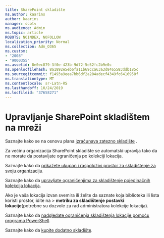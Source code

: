 ```yaml
---
title: SharePoint skladište
ms.author: kaarins
author: kaarins
manager: scotv
ms.audience: Admin
ms.topic: article
ROBOTS: NOINDEX, NOFOLLOW
localization_priority: Normal
ms.collection: Adm_O365
ms.custom:
- "2008"
- "9000355"
ms.assetid: 8e0ec879-3f0e-423b-9d72-5e52fc2b9e0c
ms.openlocfilehash: 8a1892e5eb6fa11b69cca63a3d8465583ddb185c
ms.sourcegitcommit: f1493a9eea7bb6df2a284adecf4349fc6416958f
ms.translationtype: MT
ms.contentlocale: sr-Latn-RS
ms.lasthandoff: 10/24/2019
ms.locfileid: "37658271"
---
```

# <a name="manage-your-sharepoint-online-storage"></a>Upravljanje SharePoint skladištem na mreži

Saznajte kako se na osnovu plana [izračunava zatezno skladište](https://docs.microsoft.com/office365/servicedescriptions/sharepoint-online-service-description/sharepoint-online-limits?redirectedfrom=MSDN#limits-by-plan) .

Za većinu organizacija SharePoint skladište se automatski upravlja tako da ne morate da postavljate ograničenja po kolekciji lokacija.

Saznajte kako da [prikažete ukupan i raspoloživi prostor za skladištenje za svoju organizaciju](https://docs.microsoft.com/sharepoint/manage-site-collection-storage-limits).

Saznajte kako da [upravljate ograničenjima za skladištenje pojedinačnih kolekcija lokacija](https://docs.microsoft.com/sharepoint/manage-site-collection-storage-limits#manage-individual-site-storage-limits).

Ako je vaša lokacija izvan svemira ili želite da saznate koja biblioteka ili lista koristi prostor, idite na > **metriku za skladištenje** **postavki lokacije**(potrebne su dozvole za rad administratora kolekcije lokacija).

Saznajte kako da [nadgledate ograničenja skladištenja lokacije pomoću programa PowerShell](https://docs.microsoft.com/sharepoint/manage-site-collection-storage-limits#monitor-site-storage-limits-by-using-powershell).

Saznajte kako da [kupite dodatno skladište](https://docs.microsoft.com/office365/admin/subscriptions-and-billing/add-storage-space). 
  